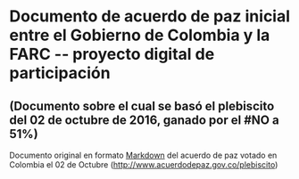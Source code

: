 # Documento de acuerdo de paz inicial entre el Gobierno de Colombia y la FARC -- proyecto digital de participación

## (Documento sobre el cual se basó el plebiscito del 02 de octubre de 2016, ganado por el #NO a 51%)

Documento original en formato [Markdown](http://daringfireball.net/projects/markdown/) del acuerdo de paz votado en Colombia el 02 de Octubre (http://www.acuerdodepaz.gov.co/plebiscito)
